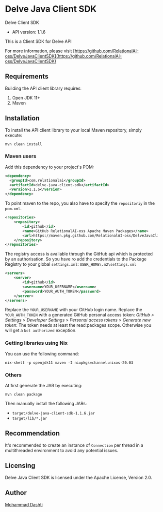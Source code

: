 # Delve Java Client SDK

Delve Client SDK
- API version: 1.1.6

This is a Client SDK for Delve API

  For more information, please visit [https://github.com/RelationalAI-oss/DelveJavaClientSDK](https://github.com/RelationalAI-oss/DelveJavaClientSDK)

## Requirements

Building the API client library requires:
1. Open JDK 11+
2. Maven

## Installation

To install the API client library to your local Maven repository, simply execute:

```shell
mvn clean install
```

### Maven users

Add this dependency to your project's POM:

```xml
<dependency>
  <groupId>com.relationalai</groupId>
  <artifactId>delve-java-client-sdk</artifactId>
  <version>1.1.6</version>
</dependency>
```

To point maven to the repo, you also have to specify the `repositoriy` in the `pom.xml`.

```xml
<repositories>
    <repository>
        <id>github</id>
        <name>GitHub RelationalAI-oss Apache Maven Packages</name>
        <url>https://maven.pkg.github.com/RelationalAI-oss/DelveJavaClientSDK</url>
    </repository>
</repositories>
```

The registry access is available through the GitHub api which is protected by an authorisation. So you have ro add the credentials to the Package Registry to your global `settings.xml`:
`USER_HOME\.m2\settings.xml`

```xml
<servers>
    <server>
        <id>github</id>
        <username>YOUR_USERNAME</username>
        <password>YOUR_AUTH_TOKEN</password>
    </server>
</servers>
```

Replace the `YOUR_USERNAME` with your GitHub login name.
Replace the `YOUR_AUTH_TOKEN` with a generated GitHub personal access token:
*GitHub > Settings > Developer Settings > Personal access tokens > Generate new token*:
The token needs at least the read:packages scope. Otherwise you will get a `Not authorized` exception.

### Getting libraries using Nix

You can use the following command:

```shell
nix-shell -p openjdk11 maven -I nixpkgs=channel:nixos-20.03
```

### Others

At first generate the JAR by executing:

```shell
mvn clean package
```

Then manually install the following JARs:

* `target/delve-java-client-sdk-1.1.6.jar`
* `target/lib/*.jar`

## Recommendation

It's recommended to create an instance of `Connection` per thread in a multithreaded environment to avoid any potential issues.

## Licensing

Delve Java Client SDK is licensed under the Apache License, Version 2.0.

## Author

[Mohammad Dashti](mailto:mohammad.dashti[at]relational[dot]ai)
